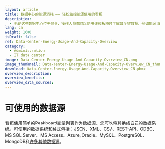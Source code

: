 ```yaml
---
layout: article
title: 数据中心的能源消耗 —— 轻松监控能源使用的看板
description: 
  - 无论这些数据中心位于何处，操作人员都可以使用该模板随时了解其关键数据，例如能源消耗。利用实时数据，该看板可提供数据中心相关的关键数据概览，例如能源消耗、容量、废热、算力和工作量，让您快速了解相关情况。当达到特定阈值时，您还可以设置触发醒目的警告信息。模板可增加可用时间，提升能源效率并帮助您提前发现问题。马上下载吧！
lang: cn
weight: 1600
isDraft: false
ref: Data-Center-Energy-Usage-And-Capacity-Overview
category:
  - Administration
  - IT data center
image: Data-Center-Energy-Usage-And-Capacity-Overview_CN.png
image_thumbnail: Data-Center-Energy-Usage-And-Capacity-Overview_CN_thumbnail.png
download: Data-Center-Energy-Usage-And-Capacity-Overview_CN.pbmx
overview_description:
overview_benefits:
overview_data_sources:
---
```


# 可使用的数据源

看板使用简单的Peakboard变量列表作为数据源。您可以将其换成自己的数据系统。可使用的数据系统和格式包括：JSON、XML、CSV、REST-API、ODBC、MS SQL Server、MS Access、Azure, Oracle、MySQL、PostgreSQL、MongoDB和[许多其他数据源](https://peakboard.com/en/data-connections/)。
